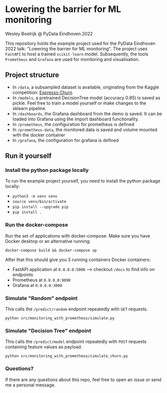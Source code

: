# Lowering the barrier for ML monitoring
Wesley Boelrijk @ PyData Eindhoven 2022

This repository holds the example project used for the PyData Eindhoven 2022 talk: "Lowering the barrier for ML monitoring".
The project uses `FastAPI` to host a trained `scikit-learn` model. Subsequently, the tools `Prometheus` and `Grafana` are used for monitoring and visualisation.


## Project structure

- In `/data`, a subsampled dataset is available, originating from the Kaggle competition: [Expresso Churn](https://www.kaggle.com/datasets/hamzaghanmi/expresso-churn-prediction-challenge?select=Train.csv)
- In `/models`, a pretrained DecisionTree model (accuracy 0.85) is saved as pickle. Feel free to train a model yourself or make changes to the sklearn pipeline.
- In `/dashboards`, the Grafana dashboard from the demo is saved. It can be loaded into Grafana using the import dashboard functionality.
- In `/prometheus`, the configuration for prometheus is defined
- In `/prometheus-data`, the monitored data is saved and volume mounted with the docker container
- In `/grafana`, the configuration for grafana is defined

## Run it yourself

### Install the python package locally
To run the example project yourself, you need to install the python package locally:

- `python3 -m venv venv`
- `source venv/bin/activate`
- `pip install --upgrade pip`
- `pip install .`


### Run the docker-compose
Run the set of applications with docker-compose. 
Make sure you have Docker desktop or an alternative running:

`docker-compose build && docker-compose up`

After that this should give you 3 running containers Docker containers:

- FastAPI application at `0.0.0.0:5000` --> checkout `/docs` to find info on endpoints
- Prometheus at `0.0.0.0:9090`
- Grafana at `0.0.0.0:3000`


### Simulate "Random" endpoint

This calls the `/predict/random` endpoint repeatedly with `GET` requests.

`python src/monitoring_with_prometheus/simulate.py`


### Simulate "Decision Tree" endpoint
This calls the `/predict/model` endpoint repeatedly with `POST` requests containing feature values as payload.

`python src/monitoring_with_prometheus/simulate_churn.py`


### Questions?
If there are any questions about this repo, feel free to open an issue or send me a personal message.
